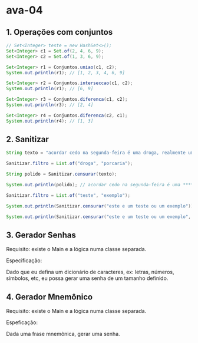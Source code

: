 # ava-04

## 1. Operações com conjuntos

```java
// Set<Integer> teste = new HashSet<>();
Set<Integer> c1 = Set.of(2, 4, 6, 9);
Set<Integer> c2 = Set.of(1, 3, 6, 9);

Set<Integer> r1 = Conjuntos.uniao(c1, c2);
System.out.println(r1); // [1, 2, 3, 4, 6, 9]

Set<Integer> r2 = Conjuntos.interseccao(c1, c2);
System.out.println(r1); // [6, 9]

Set<Integer> r3 = Conjuntos.diferenca(c1, c2);
System.out.println(r3); // [2, 4]

Set<Integer> r4 = Conjuntos.diferenca(c2, c1);
System.out.println(r4); // [1, 3]
```

## 2. Sanitizar

```java
String texto = "acordar cedo na segunda-feira é uma droga, realmente uma porcaria, um lixo";

Sanitizar.filtro = List.of("droga", "porcaria");

String polido = Sanitizar.censurar(texto);

System.out.println(polido); // acordar cedo na segunda-feira é uma ****a, realmente uma *******a, um lixo

Sanitizar.filtro = List.of("teste", "exemplo");

System.out.println(Sanitizar.censurar("este e um teste ou um exemplo")); // este e um ****e ou um ******o

System.out.println(Sanitizar.censurar("este e um teste ou um exemplo", 2)); // este e um ***te ou um *****lo
```

## 3. Gerador Senhas

Requisito: existe o Main e a lógica numa classe separada.

Especificação:

Dado que eu defina um dicionário de caracteres, ex: letras, números, símbolos, etc, eu possa gerar uma senha de um tamanho definido.

## 4. Gerador Mnemônico

Requisito: existe o Main e a lógica numa classe separada.

Espeficação:

Dada uma frase mnemônica, gerar uma senha.
